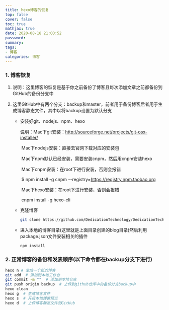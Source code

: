 ```yaml
---
title: hexo博客的恢复
top: false
cover: false
toc: true
mathjax: true
date: 2020-08-18 21:00:52
password:
summary:
tags:
- 博客
categories: 博客
---
```


### 1. 博客恢复

1. 说明：这里博客的恢复是基于你之前备份了博客且每次添加文章之前都备份到GitHub的备份分支中

2. 这里GitHub中有两个分支：backup和master，前者用于备份博客后者用于生成博客静态文件，其中以将backup设置为默认分支

   - 安装好git、nodejs、npm、hexo

     说明：Mac下git安装：http://sourceforge.net/projects/git-osx-installer/

     ​			Mac下nodejs安装：直接去官网下载对应的安装包
   
     ​			Mac下npm默认已经安装，需要安装cnpm，然后用cnpm安装hexo

     ​			Mac下cnpm安装：在root下进行安装，否则会报错

     ​				$ npm install -g cnpm --registry=https://registry.npm.taobao.org
   
     ​			Mac下hexo安装：在root下进行安装，否则会报错
   
     ​				cnpm install -g hexo-cli
   
   - 克隆博客
   
     ```bash
     git clone https://github.com/DedicationTechnology/DedicationTechnology.github.io.git blog
     ```
   
   - 进入本地的博客目录(这里就是上面目录创建的blog目录)然后利用package.json文件安装相关的插件
   
     ```bash
     npm install
     ```

### 2. 正常博客的备份和发表顺序(以下命令都在backup分支下进行)

```bash
hexo n # 生成一个新的博客
git add  # 添加到本地工作台
git commit -m ""  # 添加到本地仓库
git push origin backup  # 上传到github仓库中的备份分支backup中
hexo clean
hexo g  # 生成博客文件
hexo s  # 开启本地博客预览
hexo d  # 上传博客静态文件到GitHub
```

